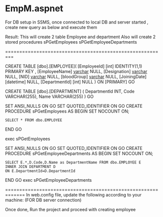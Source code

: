 # EmpM.aspnet

For DB setup in SSMS, once connected to local DB and server started , create new query as below and execute them

Result: This will create 2 table Employee and department
Also will create 2 stored procedures
sPGetEmployees
sPGetEmployeeDepartments


=========================================================


CREATE TABLE [dbo].[EMPLOYEE](
	[EmployeeId] [int] IDENTITY(1,1) PRIMARY KEY ,
	[EmployeeName] [varchar](255) NULL,
	[Designation] [varchar](255) NULL,
	[NID] [varchar](255) NULL,
	[bloodGroup] [varchar](25) NULL,
	[JoiningDate] [datetime] NULL,
	[DepartmentId] [int] NULL
) ON [PRIMARY]
GO

CREATE TABLE [dbo].[DEPARTMENT]
(
	DepartmentId INT,
	Code	VARCHAR(255),
	Name VARCHAR(255)
)
GO




SET ANSI_NULLS ON
GO
SET QUOTED_IDENTIFIER ON
GO
CREATE PROCEDURE sPGetEmployees
	AS
BEGIN
	SET NOCOUNT ON;
 
	SELECT * FROM dbo.EMPLOYEE
END
GO
 
exec sPGetEmployees



SET ANSI_NULLS ON
GO
SET QUOTED_IDENTIFIER ON
GO
CREATE PROCEDURE sPGetEmployeeDepartments
	AS
BEGIN
	SET NOCOUNT ON;
 
	SELECT E.*,D.Code,D.Name as DepartmentName FROM dbo.EMPLOYEE E
	INNER JOIN DEPARTMENT D
	ON E.DepartmentId=D.DepartmentId
 
    
END
GO
exec sPGetEmployeeDepartments


=============================================================
In web.config file, update the following according to your machine: (FOR DB server connection)
<add name="EMS" connectionString="Server = LCG-VIKASMISHRA; Database = EMPT; Integrated Security = true;" />

Once done,
Run the project and proceed with creating employee